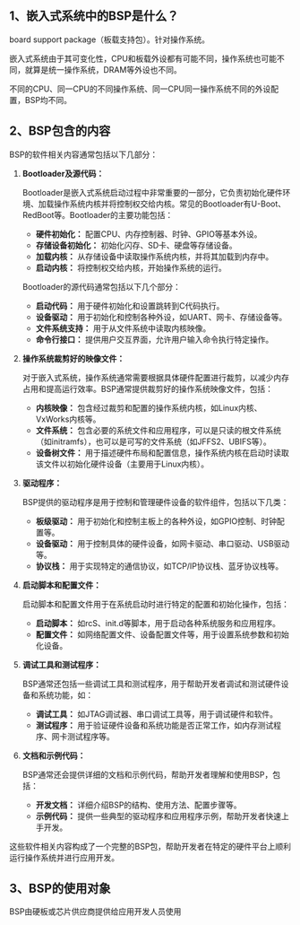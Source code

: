 ## 1、嵌入式系统中的BSP是什么？

board support package（板载支持包）。针对操作系统。

嵌入式系统由于其可变化性，CPU和板载外设都有可能不同，操作系统也可能不同，就算是统一操作系统，DRAM等外设也不同。

不同的CPU、同一CPU的不同操作系统、同一CPU同一操作系统不同的外设配置，BSP均不同。

## 2、BSP包含的内容

BSP的软件相关内容通常包括以下几部分：

1. **Bootloader及源代码：**

   Bootloader是嵌入式系统启动过程中非常重要的一部分，它负责初始化硬件环境、加载操作系统内核并将控制权交给内核。常见的Bootloader有U-Boot、RedBoot等。Bootloader的主要功能包括：

   - **硬件初始化：** 配置CPU、内存控制器、时钟、GPIO等基本外设。
   - **存储设备初始化：** 初始化闪存、SD卡、硬盘等存储设备。
   - **加载内核：** 从存储设备中读取操作系统内核，并将其加载到内存中。
   - **启动内核：** 将控制权交给内核，开始操作系统的运行。

   Bootloader的源代码通常包括以下几个部分：

   - **启动代码：** 用于硬件初始化和设置跳转到C代码执行。
   - **设备驱动：** 用于初始化和控制各种外设，如UART、网卡、存储设备等。
   - **文件系统支持：** 用于从文件系统中读取内核映像。
   - **命令行接口：** 提供用户交互界面，允许用户输入命令执行特定操作。

2. **操作系统裁剪好的映像文件：**

   对于嵌入式系统，操作系统通常需要根据具体硬件配置进行裁剪，以减少内存占用和提高运行效率。BSP通常提供裁剪好的操作系统映像文件，包括：

   - **内核映像：** 包含经过裁剪和配置的操作系统内核，如Linux内核、VxWorks内核等。
   - **文件系统：** 包含必要的系统文件和应用程序，可以是只读的根文件系统（如initramfs），也可以是可写的文件系统（如JFFS2、UBIFS等）。
   - **设备树文件：** 用于描述硬件布局和配置信息，操作系统内核在启动时读取该文件以初始化硬件设备（主要用于Linux内核）。

3. **驱动程序：**

   BSP提供的驱动程序是用于控制和管理硬件设备的软件组件，包括以下几类：

   - **板级驱动：** 用于初始化和控制主板上的各种外设，如GPIO控制、时钟配置等。
   - **设备驱动：** 用于控制具体的硬件设备，如网卡驱动、串口驱动、USB驱动等。
   - **协议栈：** 用于实现特定的通信协议，如TCP/IP协议栈、蓝牙协议栈等。

4. **启动脚本和配置文件：**

   启动脚本和配置文件用于在系统启动时进行特定的配置和初始化操作，包括：

   - **启动脚本：** 如rcS、init.d等脚本，用于启动各种系统服务和应用程序。
   - **配置文件：** 如网络配置文件、设备配置文件等，用于设置系统参数和初始化设备。

5. **调试工具和测试程序：**

   BSP通常还包括一些调试工具和测试程序，用于帮助开发者调试和测试硬件设备和系统功能，如：

   - **调试工具：** 如JTAG调试器、串口调试工具等，用于调试硬件和软件。
   - **测试程序：** 用于验证硬件设备和系统功能是否正常工作，如内存测试程序、网卡测试程序等。

6. **文档和示例代码：**

   BSP通常还会提供详细的文档和示例代码，帮助开发者理解和使用BSP，包括：

   - **开发文档：** 详细介绍BSP的结构、使用方法、配置步骤等。
   - **示例代码：** 提供一些典型的驱动程序和应用程序示例，帮助开发者快速上手开发。

这些软件相关内容构成了一个完整的BSP包，帮助开发者在特定的硬件平台上顺利运行操作系统并进行应用开发。

## 3、BSP的使用对象

BSP由硬板或芯片供应商提供给应用开发人员使用